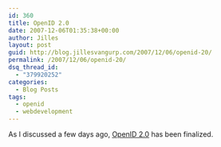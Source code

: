 ```yaml
---
id: 360
title: OpenID 2.0
date: 2007-12-06T01:35:38+00:00
author: Jilles
layout: post
guid: http://blog.jillesvangurp.com/2007/12/06/openid-20/
permalink: /2007/12/06/openid-20/
dsq_thread_id:
  - "379920252"
categories:
  - Blog Posts
tags:
  - openid
  - webdevelopment
---
```

As I discussed a few days ago, [OpenID 2.0](http://openid.net/2007/12/05/openid-2_0-final-ly/) has been finalized.